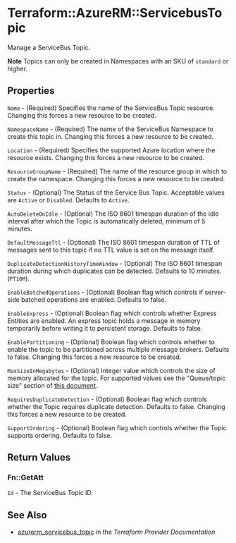 # Terraform::AzureRM::ServicebusTopic

Manage a ServiceBus Topic.

**Note** Topics can only be created in Namespaces with an SKU of `standard` or higher.

## Properties

`Name` - (Required) Specifies the name of the ServiceBus Topic resource. Changing this forces a new resource to be created.

`NamespaceName` - (Required) The name of the ServiceBus Namespace to create this topic in. Changing this forces a new resource to be created.

`Location` - (Required) Specifies the supported Azure location where the resource exists. Changing this forces a new resource to be created.

`ResourceGroupName` - (Required) The name of the resource group in which to create the namespace. Changing this forces a new resource to be created.

`Status` - (Optional) The Status of the Service Bus Topic. Acceptable values are `Active` or `Disabled`. Defaults to `Active`.

`AutoDeleteOnIdle` - (Optional) The ISO 8601 timespan duration of the idle interval after which the Topic is automatically deleted, minimum of 5 minutes.

`DefaultMessageTtl` - (Optional) The ISO 8601 timespan duration of TTL of messages sent to this topic if no TTL value is set on the message itself.

`DuplicateDetectionHistoryTimeWindow` - (Optional) The ISO 8601 timespan duration during which duplicates can be detected. Defaults to 10 minutes. (`PT10M`).

`EnableBatchedOperations` - (Optional) Boolean flag which controls if server-side batched operations are enabled. Defaults to false.

`EnableExpress` - (Optional) Boolean flag which controls whether Express Entities are enabled. An express topic holds a message in memory temporarily before writing it to persistent storage. Defaults to false.

`EnablePartitioning` - (Optional) Boolean flag which controls whether to enable the topic to be partitioned across multiple message brokers. Defaults to false. Changing this forces a new resource to be created.

`MaxSizeInMegabytes` - (Optional) Integer value which controls the size of memory allocated for the topic. For supported values see the "Queue/topic size" section of [this document](https://docs.microsoft.com/en-us/azure/service-bus-messaging/service-bus-quotas).

`RequiresDuplicateDetection` - (Optional) Boolean flag which controls whether the Topic requires duplicate detection. Defaults to false. Changing this forces a new resource to be created.

`SupportOrdering` - (Optional) Boolean flag which controls whether the Topic supports ordering. Defaults to false.


## Return Values

### Fn::GetAtt

`Id` - The ServiceBus Topic ID.

## See Also

* [azurerm_servicebus_topic](https://www.terraform.io/docs/providers/azurerm/r/servicebus_topic.html) in the _Terraform Provider Documentation_